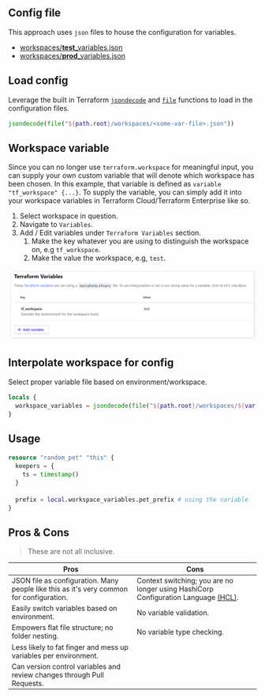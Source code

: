 ## Config file 

This approach uses `json` files to house the configuration for variables. 

- [workspaces/**test**_variables.json](./workspaces/test_variables.json)
- [workspaces/**prod**_variables.json](./workspaces/prod_variables.json)

## Load config

Leverage the built in Terraform [`jsondecode`](https://www.terraform.io/docs/configuration/functions/jsondecode.html) and [`file`](https://www.terraform.io/docs/configuration/functions/file.html) functions to load in the configuration files.

```tf
jsondecode(file("${path.root}/workspaces/<some-var-file>.json"))
```

## Workspace variable

Since you can no longer use `terraform.workspace` for meaningful input, you can supply your own custom variable that will denote which workspace has been chosen. In this example, that variable is defined as `variable "tf_workspace" {...}`. To supply the variable, you can simply add it into your workspace variables in Terraform Cloud/Terraform Enterprise like so.

1. Select workspace in question.
2. Navigate to `Variables`.
3. Add / Edit variables under `Terraform Variables` section.
    1. Make the key whatever you are using to distinguish the workspace on, e.g `tf_workspace`.
    2. Make the value the workspace, e.g, `test`.

![tf_workspace](./docs/tf_workspace.png)

## Interpolate workspace for config

Select proper variable file based on environment/workspace.

```tf
locals {
  workspace_variables = jsondecode(file("${path.root}/workspaces/${var.tf_workspace}_variables.json")) # evaluates to test_variables.json
}
```

## Usage

```tf
resource "random_pet" "this" {
  keepers = {
    ts = timestamp()
  }
  
  prefix = local.workspace_variables.pet_prefix # using the variable
}
```

## Pros & Cons

> These are not all inclusive.

| Pros | Cons |
| ---- | ---- |
| JSON file as configuration. Many people like this as it's very common for configuration. | Context switching; you are no longer using HashiCorp Configuration Language [(HCL)](https://www.terraform.io/docs/configuration/index.html). |
| Easily switch variables based on environment. | No variable validation. |
| Empowers flat file structure; no folder nesting. | No variable type checking. |
| Less likely to fat finger and mess up variables per environment. | |
| Can version control variables and review changes through Pull Requests. | |
